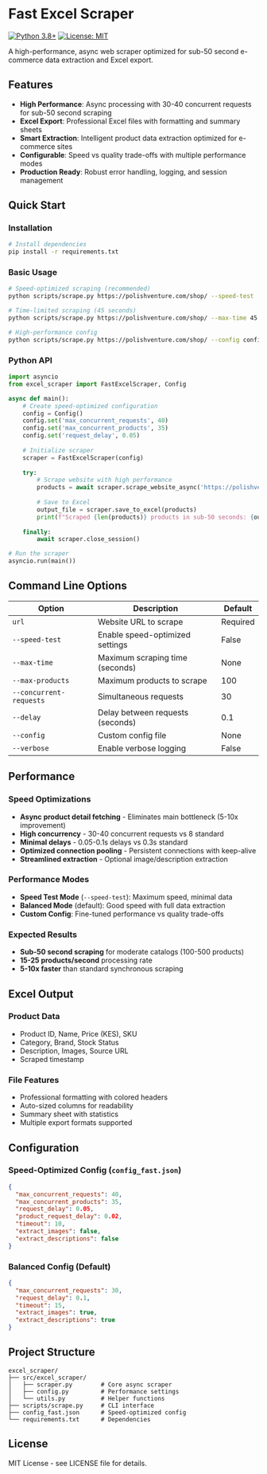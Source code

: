# Fast Excel Scraper

[![Python 3.8+](https://img.shields.io/badge/python-3.8+-blue.svg)](https://www.python.org/downloads/)
[![License: MIT](https://img.shields.io/badge/License-MIT-yellow.svg)](https://opensource.org/licenses/MIT)

A high-performance, async web scraper optimized for sub-50 second e-commerce data extraction and Excel export.

## Features

- **High Performance**: Async processing with 30-40 concurrent requests for sub-50 second scraping
- **Excel Export**: Professional Excel files with formatting and summary sheets
- **Smart Extraction**: Intelligent product data extraction optimized for e-commerce sites
- **Configurable**: Speed vs quality trade-offs with multiple performance modes
- **Production Ready**: Robust error handling, logging, and session management

## Quick Start

### Installation

```bash
# Install dependencies
pip install -r requirements.txt
```

### Basic Usage

```bash
# Speed-optimized scraping (recommended)
python scripts/scrape.py https://polishventure.com/shop/ --speed-test

# Time-limited scraping (45 seconds)
python scripts/scrape.py https://polishventure.com/shop/ --max-time 45

# High-performance config
python scripts/scrape.py https://polishventure.com/shop/ --config config_fast.json
```

### Python API

```python
import asyncio
from excel_scraper import FastExcelScraper, Config

async def main():
    # Create speed-optimized configuration
    config = Config()
    config.set('max_concurrent_requests', 40)
    config.set('max_concurrent_products', 35)
    config.set('request_delay', 0.05)
    
    # Initialize scraper
    scraper = FastExcelScraper(config)
    
    try:
        # Scrape website with high performance
        products = await scraper.scrape_website_async('https://polishventure.com/shop/')
        
        # Save to Excel
        output_file = scraper.save_to_excel(products)
        print(f"Scraped {len(products)} products in sub-50 seconds: {output_file}")
        
    finally:
        await scraper.close_session()

# Run the scraper
asyncio.run(main())
```

## Command Line Options

| Option | Description | Default |
|--------|-------------|---------|
| `url` | Website URL to scrape | Required |
| `--speed-test` | Enable speed-optimized settings | False |
| `--max-time` | Maximum scraping time (seconds) | None |
| `--max-products` | Maximum products to scrape | 100 |
| `--concurrent-requests` | Simultaneous requests | 30 |
| `--delay` | Delay between requests (seconds) | 0.1 |
| `--config` | Custom config file | None |
| `--verbose` | Enable verbose logging | False |

## Performance

### Speed Optimizations
- **Async product detail fetching** - Eliminates main bottleneck (5-10x improvement)
- **High concurrency** - 30-40 concurrent requests vs 8 standard
- **Minimal delays** - 0.05-0.1s delays vs 0.3s standard
- **Optimized connection pooling** - Persistent connections with keep-alive
- **Streamlined extraction** - Optional image/description extraction

### Performance Modes
- **Speed Test Mode** (`--speed-test`): Maximum speed, minimal data
- **Balanced Mode** (default): Good speed with full data extraction
- **Custom Config**: Fine-tuned performance vs quality trade-offs

### Expected Results
- **Sub-50 second scraping** for moderate catalogs (100-500 products)
- **15-25 products/second** processing rate
- **5-10x faster** than standard synchronous scraping

## Excel Output

### Product Data
- Product ID, Name, Price (KES), SKU
- Category, Brand, Stock Status
- Description, Images, Source URL
- Scraped timestamp

### File Features
- Professional formatting with colored headers
- Auto-sized columns for readability
- Summary sheet with statistics
- Multiple export formats supported

## Configuration

### Speed-Optimized Config (`config_fast.json`)

```json
{
  "max_concurrent_requests": 40,
  "max_concurrent_products": 35,
  "request_delay": 0.05,
  "product_request_delay": 0.02,
  "timeout": 10,
  "extract_images": false,
  "extract_descriptions": false
}
```

### Balanced Config (Default)

```json
{
  "max_concurrent_requests": 30,
  "request_delay": 0.1,
  "timeout": 15,
  "extract_images": true,
  "extract_descriptions": true
}
```

## Project Structure

```
excel_scraper/
├── src/excel_scraper/
│   ├── scraper.py        # Core async scraper
│   ├── config.py         # Performance settings
│   └── utils.py          # Helper functions
├── scripts/scrape.py     # CLI interface
├── config_fast.json      # Speed-optimized config
└── requirements.txt      # Dependencies
```

## License

MIT License - see LICENSE file for details.

